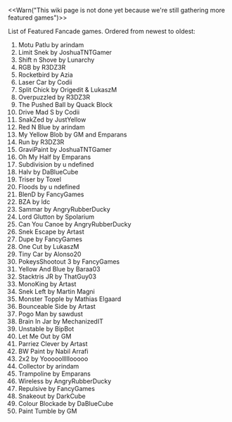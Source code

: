 <<Warn("This wiki page is not done yet because we're still gathering more featured games")>>

List of Featured Fancade games. Ordered from newest to oldest:


1. Motu Patlu by arindam
2. Limit Snek by JoshuaTNTGamer
3. Shift n Shove by Lunarchy
4. RGB by R3DZ3R
5. Rocketbird by Azia
6. Laser Car by Codii
7. Split Chick by Origedit & LukaszM
8. Overpuzzled by R3DZ3R
9. The Pushed Ball by Quack Block
10. Drive Mad S by Codii
11. SnakZed by JustYellow
12. Red N Blue by arindam
13. My Yellow Blob by GM and Emparans
14. Run by R3DZ3R
15. GraviPaint by JoshuaTNTGamer
16. Oh My Half by Emparans
17. Subdivision by u ndefined
18. Halv by DaBlueCube
19. Triser by Toxel
20. Floods by u ndefined
21. BlenD by FancyGames
22. BZA by ldc
23. Sammar by AngryRubberDucky
24. Lord Glutton by Spolarium
25. Can You Canoe by AngryRubberDucky
26. Snek Escape by Artast
27. Dupe by FancyGames
28. One Cut by LukaszM
29. Tiny Car by Alonso20
30. PokeysShootout 3 by FancyGames
31. Yellow And Blue by Baraa03
32. Stacktris JR by ThatGuy03
33. MonoKing by Artast
34. Snek Left by Martin Magni
35. Monster Topple by Mathias Elgaard
36. Bounceable Side by Artast
37. Pogo Man by sawdust
38. Brain In Jar by MechanizedIT
39. Unstable by BipBot
40. Let Me Out by GM
41. Parriez Clever by Artast
42. BW Paint by Nabil Arrafi
43. 2x2 by Yooooolllllooooo
44. Collector by arindam
45. Trampoline by Emparans
46. Wireless by AngryRubberDucky
47. Repulsive by FancyGames
48. Snakeout by DarkCube
49. Colour Blockade by DaBlueCube
50. Paint Tumble by GM